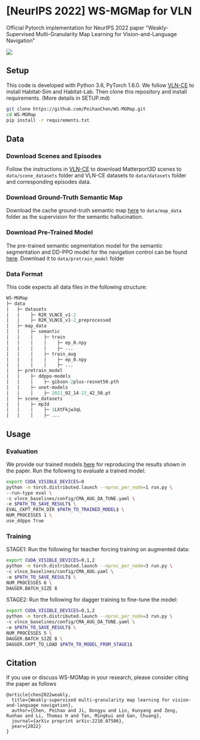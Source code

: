 # [NeurIPS 2022] WS-MGMap for VLN
Official Pytorch implementation for NeurIPS 2022 paper "Weakly-Supervised Multi-Granularity Map Learning for Vision-and-Language Navigation”

![](img/framework.png)


## Setup
This code is developed with Python 3.6, PyTorch 1.6.0. We follow [VLN-CE](https://github.com/jacobkrantz/VLN-CE) to install Habitat-Sim and Habitat-Lab. Then clone this repository and install requirements. (More details in SETUP.md)

```bash
git clone https://github.com/PeihaoChen/WS-MGMap.git
cd WS-MGMap
pip install -r requirements.txt
```


## Data

### Download Scenes and Episodes
Follow the instructions in [VLN-CE](https://github.com/jacobkrantz/VLN-CE) to download Matterport3D scenes to `data/scene_datasets` folder and VLN-CE datasets to `data/datasets` folder  and corresponding episodes data.

### Download Ground-Truth Semantic Map
Download the cache ground-truth semantic map [here](https://drive.google.com/file/d/1pJwx0E95WsJXThcx8tPrUTB_6gTlryoy/view?usp=share_link) to `data/map_data` folder as the supervision for the semantic hallucination.

### Download Pre-Trained Model
The pre-trained semantic segmentation model for the semantic segmentation and DD-PPO model for the navigation control can be found [here](https://drive.google.com/file/d/1DYkXbRIBVgMU1qHF_mLT41esSAdcQJaf/view?usp=sharing). Download it to `data/pretrain_model` folder

### Data Format
This code expects all data files in the following structure:

```graphql
WS-MGMap
├─ data
|   ├─ datasets
|   |    ├─ R2R_VLNCE_v1-2
|   |    ├─ R2R_VLNCE_v1-2_preprocessed
|   ├─ map_data
|   |    ├─ semantic
|   |    |    ├─ train
|   |    |    |    ├─ ep_0.npy
|   |    |    |    ├─ ...
|   |    |    ├─ train_aug
|   |    |    |    ├─ ep_0.npy
|   |    |    |    ├─ ...
|   ├─ pretrain_model
|   |    ├─ ddppo-models
|   |    |    ├─ gibson-2plus-resnet50.pth
|   |    ├─ unet-models
|   |    |    ├─ 2021_02_14-23_42_50.pt
|   ├─ scene_datasets
|   |    ├─ mp3d
|   |    |    ├─ 1LXtFkjw3qL
|   |    |    ├─ ...
```


## Usage

### Evaluation
We provide our trained models [here](https://drive.google.com/file/d/1HcD8s-tyBeH2LsXs6Rj5x5DC1hVD4GNs/view?usp=share_link) for reproducing the results shown in the paper.
Run the following to evaluate a trained model:

```bash
export CUDA_VISIBLE_DEVICES=0
python -m torch.distributed.launch --nproc_per_node=1 run.py \
--run-type eval \
-c vlnce_baselines/config/CMA_AUG_DA_TUNE.yaml \
-e $PATH_TO_SAVE_RESULT$ \
EVAL_CKPT_PATH_DIR $PATH_TO_TRAINED_MODEL$ \
NUM_PROCESSES 1 \
use_ddppo True
```


### Training
STAGE1: Run the following for teacher forcing training on augmented data:

```bash
export CUDA_VISIBLE_DEVICES=0,1,2
python -m torch.distributed.launch --nproc_per_node=3 run.py \
-c vlnce_baselines/config/CMA_AUG.yaml \
-e $PATH_TO_SAVE_RESULT$ \
NUM_PROCESSES 6 \
DAGGER.BATCH_SIZE 8
```

STAGE2: Run the following for dagger training to fine-tune the model:

```bash
export CUDA_VISIBLE_DEVICES=0,1,2
python -m torch.distributed.launch --nproc_per_node=3 run.py \
-c vlnce_baselines/config/CMA_AUG_DA_TUNE.yaml \
-e $PATH_TO_SAVE_RESULT$ \
NUM_PROCESSES 5 \
DAGGER.BATCH_SIZE 8 \
DAGGER.CKPT_TO_LOAD $PATH_TO_MODEL_FROM_STAGE1$
```


## Citation
If you use or discuss WS-MGMap in your research, please consider citing the paper as follows
```
@article{chen2022weakly,
  title={Weakly-supervised multi-granularity map learning for vision-and-language navigation},
  author={Chen, Peihao and Ji, Dongyu and Lin, Kunyang and Zeng, Runhao and Li, Thomas H and Tan, Mingkui and Gan, Chuang},
  journal={arXiv preprint arXiv:2210.07506},
  year={2022}
}
```
